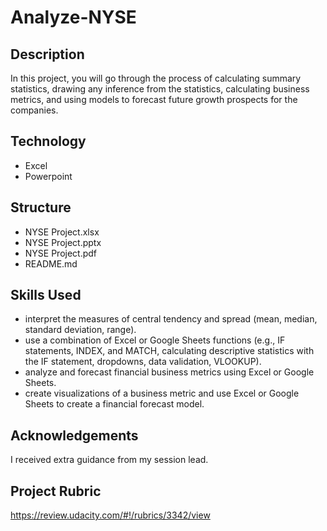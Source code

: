# Analyze-NYSE #

## Description
In this project, you will go through the process of calculating summary statistics, drawing any inference from the statistics, calculating business metrics, and using models to forecast future growth prospects for the companies. 

## Technology
* Excel
* Powerpoint

## Structure
* NYSE Project.xlsx
* NYSE Project.pptx
* NYSE Project.pdf
*  README.md

## Skills Used
*  interpret the measures of central tendency and spread (mean, median, standard deviation, range).
*  use a combination of Excel or Google Sheets functions (e.g., IF statements, INDEX, and MATCH, calculating descriptive statistics with the IF statement, dropdowns, data validation, VLOOKUP).
*  analyze and forecast financial business metrics using Excel or Google Sheets.
*  create visualizations of a business metric and use Excel or Google Sheets to create a financial forecast model.

## Acknowledgements
I received extra guidance from my session lead.

## Project Rubric
https://review.udacity.com/#!/rubrics/3342/view
